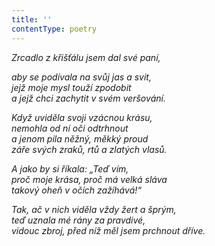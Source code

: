 ```yaml
---
title: ''
contentType: poetry
---
```


<section>

_Zrcadlo z křišťálu jsem dal své paní,_

_aby se podívala na svůj jas a svit,  
jejž moje mysl touží zpodobit  
a jejž chci zachytit v svém veršování._

</section>

<section>

_Když uviděla svoji vzácnou krásu,  
nemohla od ní oči odtrhnout  
a jenom pila něžný, měkký proud  
záře svých zraků, rtů a zlatých vlasů._

</section>

<section>

_A jako by si říkala: „Teď vím,  
proč moje krása, proč má velká sláva  
takový oheň v očích zažíhává!“_

</section>

<section>

_Tak, ač v nich viděla vždy žert a šprým,  
teď uznala mé rány za pravdivé,  
vidouc zbroj, před níž měl jsem prchnout dříve._

</section>
